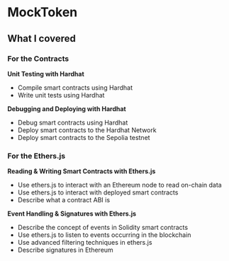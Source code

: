 # MockToken

## What I covered

### For the Contracts
**Unit Testing with Hardhat**
- Compile smart contracts using Hardhat
- Write unit tests using Hardhat

**Debugging and Deploying with Hardhat**
- Debug smart contracts using Hardhat
- Deploy smart contracts to the Hardhat Network
- Deploy smart contracts to the Sepolia testnet

### For the Ethers.js
**Reading & Writing Smart Contracts with Ethers.js**
- Use ethers.js to interact with an Ethereum node to read on-chain data
- Use ethers.js to interact with deployed smart contracts
- Describe what a contract ABI is

**Event Handling & Signatures with Ethers.js**
- Describe the concept of events in Solidity smart contracts
- Use ethers.js to listen to events occurring in the blockchain
- Use advanced filtering techniques in ethers.js
- Describe signatures in Ethereum